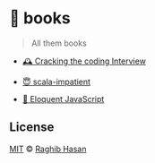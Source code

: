 # 📖 books

> All them books

* [🕰 Cracking the coding Interview ](https://github.com/ragmha/ctci)

* [😇 scala-impatient](https://github.com/ragmha/scala-impatient)

* [🦃 Eloquent JavaScript](https://github.com/ragmha/eloquent-js)

## License
[MIT](./license) © [Raghib Hasan](http://raghibm.com/)